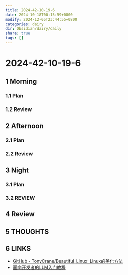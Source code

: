 ```yaml
---
title: 2024-42-10-19-6
date: 2024-10-18T00:15:59+0800
modify: 2024-12-05T23:44:55+0800
categories: dairy
dir: Obsidian/dairy/daily
share: true
tags: []
---
```


# 2024-42-10-19-6

## 1 Morning

### 1.1 Plan

### 1.2 Review

## 2 Afternoon

### 2.1 Plan

### 2.2 Review

## 3 Night

### 3.1 Plan

### 3.2 REVIEW

## 4 Review

## 5 THOUGHTS

## 6 LINKS

- [GitHub - TonyCrane/Beautiful\_Linux: Linux的美化方法](https://github.com/TonyCrane/Beautiful_Linux)
- [面向开发者的LLM入门教程](https://datawhalechina.github.io/llm-cookbook/#/)